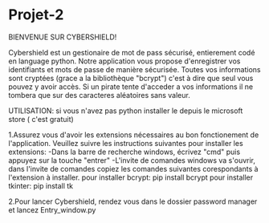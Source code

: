 # Projet-2

BIENVENUE SUR CYBERSHIELD!


Cybershield est un gestionaire de mot de pass sécurisé, entierement codé en language python. 
Notre application vous propose d'enregistrer vos identifiants et mots de passe de manière sécurisée. 
Toutes vos informations sont cryptées (grace a la bibliothèque "bcrypt") c'est à dire que seul vous pouvez y avoir accès. 
Si un pirate tente d'acceder a vos informations il ne tombera que sur des caracteres aléatoires sans valeur.


UTILISATION: 
si vous n'avez pas python installer le depuis le microsoft store ( c'est gratuit)

1.Assurez vous d'avoir les extensions nécessaires au bon fonctionement de l'application. 
     Veuillez suivre les instructions suivantes pour installer les extensions:
       -Dans la barre de recherche windows, écrivez "cmd" puis appuyez sur la touche "entrer"
       -L'invite de comandes windows va s'ouvrir, dans l'invite de comandes copiez les comandes suivantes corespondants à l'extension à installer.
         pour installer bcrypt:
            pip install bcrypt
        pour installer tkinter:
            pip install tk

2.Pour lancer Cybershield, rendez vous dans le dossier password manager et lancez Entry_window.py





